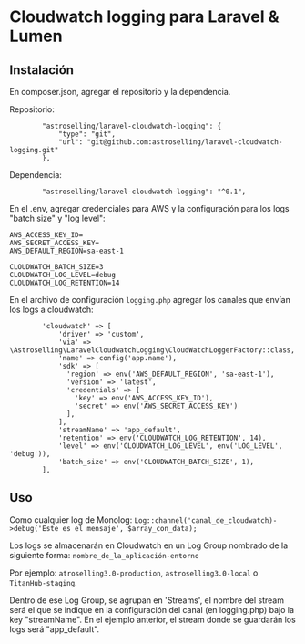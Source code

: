 # Cloudwatch logging para Laravel & Lumen

## Instalación
En composer.json, agregar el repositorio y la dependencia.

Repositorio:
```
        "astroselling/laravel-cloudwatch-logging": {
            "type": "git",
            "url": "git@github.com:astroselling/laravel-cloudwatch-logging.git"
        },
```
Dependencia:
```
        "astroselling/laravel-cloudwatch-logging": "^0.1",
```

En el .env, agregar credenciales para AWS y la configuración para los logs "batch size" y "log level":
```
AWS_ACCESS_KEY_ID=
AWS_SECRET_ACCESS_KEY=
AWS_DEFAULT_REGION=sa-east-1

CLOUDWATCH_BATCH_SIZE=3
CLOUDWATCH_LOG_LEVEL=debug
CLOUDWATCH_LOG_RETENTION=14
```

En el archivo de configuración `logging.php` agregar los canales que envían los logs a cloudwatch:

```
        'cloudwatch' => [
            'driver' => 'custom',
            'via' => \Astroselling\LaravelCloudwatchLogging\CloudWatchLoggerFactory::class,
            'name' => config('app.name'),
            'sdk' => [
              'region' => env('AWS_DEFAULT_REGION', 'sa-east-1'),
              'version' => 'latest',
              'credentials' => [
                'key' => env('AWS_ACCESS_KEY_ID'),
                'secret' => env('AWS_SECRET_ACCESS_KEY')
              ],
            ],
            'streamName' => 'app_default',
            'retention' => env('CLOUDWATCH_LOG_RETENTION', 14),
            'level' => env('CLOUDWATCH_LOG_LEVEL', env('LOG_LEVEL', 'debug')),
            'batch_size' => env('CLOUDWATCH_BATCH_SIZE', 1),
        ],
```



## Uso

Como cualquier log de Monolog:
`Log::channel('canal_de_cloudwatch)->debug('Este es el mensaje', $array_con_data);`

Los logs se almacenarán en Cloudwatch en un Log Group nombrado de la siguiente forma:
`nombre_de_la_aplicación-entorno`

Por ejemplo:
`atroselling3.0-production`, `astroselling3.0-local` o `TitanHub-staging`.

Dentro de ese Log Group, se agrupan en 'Streams', el nombre del stream será el que se indique en la configuración del canal (en logging.php) bajo la key "streamName". En el ejemplo anterior, el stream donde se guardarán los logs será "app_default".
